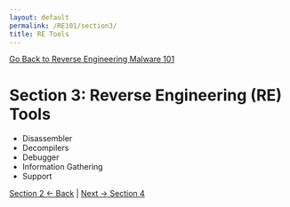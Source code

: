 ```yaml
---
layout: default
permalink: /RE101/section3/
title: RE Tools
---
```

[Go Back to Reverse Engineering Malware 101](https://securedorg.github.io/RE101/)

# Section 3: Reverse Engineering (RE) Tools #

* Disassembler
* Decompilers
* Debugger
* Information Gathering
* Support

[Section 2 <- Back](https://securedorg.github.io/RE101/section2) | [Next -> Section 4](https://securedorg.github.io/RE101/section4)
